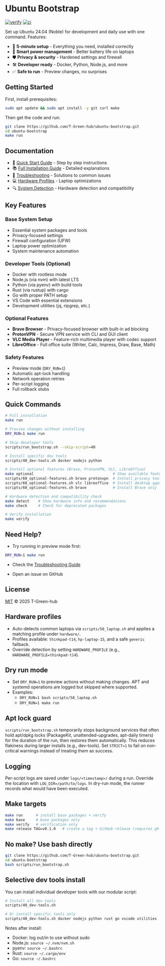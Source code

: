 # Ubuntu Bootstrap

[![verify](https://github.com/T-Green-hub/ubuntu-bootstrap/actions/workflows/verify.yml/badge.svg)](https://github.com/T-Green-hub/ubuntu-bootstrap/actions/workflows/verify.yml)
[![ci](https://github.com/T-Green-hub/ubuntu-bootstrap/actions/workflows/ci.yml/badge.svg)](https://github.com/T-Green-hub/ubuntu-bootstrap/actions/workflows/ci.yml)

Set up Ubuntu 24.04 (Noble) for development and daily use with one command. Features:

- 🚀 **5-minute setup** - Everything you need, installed correctly
- 🔋 **Smart power management** - Better battery life on laptops
- 🛡️ **Privacy & security** - Hardened settings and firewall
- 🛠️ **Developer ready** - Docker, Python, Node.js, and more
- ✅ **Safe to run** - Preview changes, no surprises

## Getting Started

First, install prerequisites:

```bash
sudo apt update && sudo apt install -y git curl make
```

Then get the code and run:

```bash
git clone https://github.com/T-Green-hub/ubuntu-bootstrap.git
cd ubuntu-bootstrap
make run
```

## Documentation

- 📖 [Quick Start Guide](docs/QUICK_START.md) - Step by step instructions
- 📚 [Full Installation Guide](docs/INSTALL.md) - Detailed explanations
- 🔧 [Troubleshooting](docs/TROUBLESHOOTING.md) - Solutions to common issues
- 💻 [Hardware Profiles](docs/HARDWARE_PROFILES.md) - Laptop optimizations
- 🔍 [System Detection](docs/SYSTEM_DETECTION.md) - Hardware detection and compatibility

## Key Features

### Base System Setup

- Essential system packages and tools
- Privacy-focused settings
- Firewall configuration (UFW)
- Laptop power optimization
- System maintenance automation

### Developer Tools (Optional)

- Docker with rootless mode
- Node.js (via nvm) with latest LTS
- Python (via pyenv) with build tools
- Rust (via rustup) with cargo
- Go with proper PATH setup
- VS Code with essential extensions
- Development utilities (jq, ripgrep, etc.)

### Optional Features

- **Brave Browser** - Privacy-focused browser with built-in ad blocking
- **ProtonVPN** - Secure VPN service with CLI and GUI client
- **VLC Media Player** - Feature-rich multimedia player with codec support
- **LibreOffice** - Full office suite (Writer, Calc, Impress, Draw, Base, Math)

### Safety Features

- Preview mode (`DRY_RUN=1`)
- Automatic apt-lock handling
- Network operation retries
- Per-script logging
- Full rollback stubs

## Quick Commands

```bash
# Full installation
make run

# Preview changes without installing
DRY_RUN=1 make run

# Skip developer tools
scripts/run_bootstrap.sh --skip-script=40

# Install specific dev tools
scripts/40_dev-tools.sh docker nodejs python

# Install optional features (Brave, ProtonVPN, VLC, LibreOffice)
make optional                                    # Show available features
scripts/60_optional-features.sh brave protonvpn  # Install privacy tools
scripts/60_optional-features.sh vlc libreoffice  # Install desktop apps
scripts/60_optional-features.sh brave            # Install Brave only

# Hardware detection and compatibility check
make detect    # Show hardware info and recommendations
make check     # Check for deprecated packages

# Verify installation
make verify
```

## Need Help?

- Try running in preview mode first:

```bash
DRY_RUN=1 make run
```

- Check the [Troubleshooting Guide](docs/TROUBLESHOOTING.md)

- Open an issue on GitHub

## License

[MIT](LICENSE) © 2025 T-Green-hub

## Hardware profiles

- Auto-detects common laptops via `scripts/50_laptop.sh` and applies a matching profile under `hardware/`.
- Profiles available: `thinkpad-t14`, `hp-laptop-15`, and a safe `generic` fallback.
- Override detection by setting `HARDWARE_PROFILE` (e.g., `HARDWARE_PROFILE=thinkpad-t14`).

## Dry run mode

- Set `DRY_RUN=1` to preview actions without making changes. APT and systemd operations are logged but skipped where supported.
- Examples:
  - `DRY_RUN=1 bash scripts/50_laptop.sh`
  - `DRY_RUN=1 make run`

## Apt lock guard

`scripts/run_bootstrap.sh` temporarily stops background services that often hold apt/dpkg locks (PackageKit, unattended-upgrades, apt-daily timers) for the duration of the run, then restores them automatically. This reduces flakiness during larger installs (e.g., dev-tools). Set `STRICT=1` to fail on non-critical warnings instead of treating them as success.

## Logging

Per-script logs are saved under `logs/<timestamp>/` during a run. Override the location with `LOG_DIR=/path/to/logs`. In dry-run mode, the runner records what would have been executed.

## Make targets

```bash
make run      # install base packages + verify
make base     # base packages only
make verify   # verification only
make release TAG=v0.1.0   # create a tag + GitHub release (requires gh auth)
```

## No make? Use bash directly

```bash
git clone https://github.com/T-Green-hub/ubuntu-bootstrap.git
cd ubuntu-bootstrap
bash scripts/run_bootstrap.sh
```

## Selective dev tools install

You can install individual developer tools with our modular script:

```bash
# Install all dev tools
scripts/40_dev-tools.sh

# Or install specific tools only
scripts/40_dev-tools.sh docker nodejs python rust go vscode utilities
```

Notes after install:

- Docker: log out/in to use without sudo
- Node.js: `source ~/.nvm/nvm.sh`
- pyenv: `source ~/.bashrc`
- Rust: `source ~/.cargo/env`
- Go: `source ~/.bashrc`
